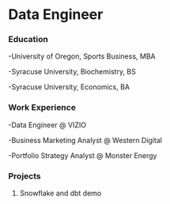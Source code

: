 # Data Engineer

### Education
-University of Oregon, Sports Business, MBA

-Syracuse University, Biochemistry, BS

-Syracuse University, Economics, BA 

### Work Experience 
-Data Engineer @ VIZIO

-Business Marketing Analyst @ Western Digital

-Portfolio Strategy Analyst @ Monster Energy

### Projects
1. Snowflake and dbt demo
